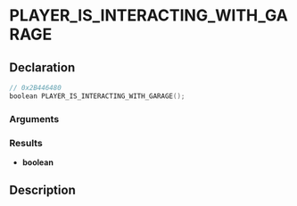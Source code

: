 # PLAYER_IS_INTERACTING_WITH_GARAGE

## Declaration
```cpp
// 0x2B446480
boolean PLAYER_IS_INTERACTING_WITH_GARAGE();
```

### Arguments

### Results
- **boolean**

## Description
